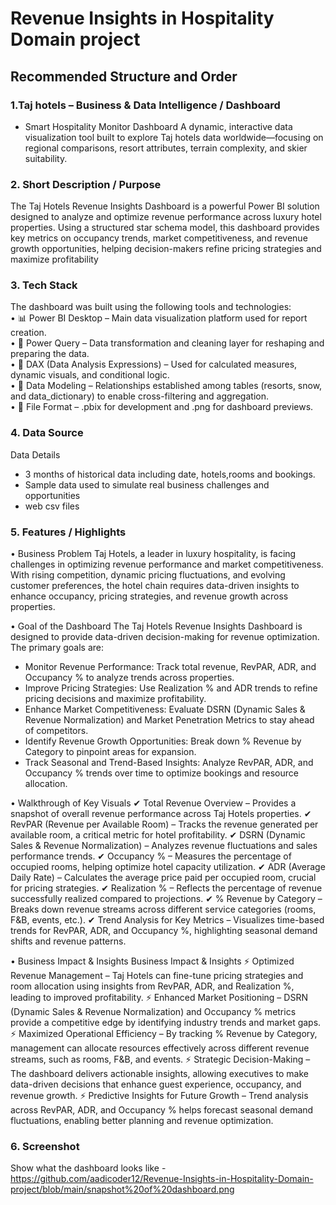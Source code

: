 # Revenue Insights in Hospitality Domain project
## Recommended Structure and Order
### 1.Taj hotels – Business & Data Intelligence / Dashboard 
- Smart Hospitality Monitor Dashboard
A dynamic, interactive data visualization tool built to explore Taj hotels data worldwide—focusing on regional comparisons, resort attributes, terrain complexity, and skier suitability.

### 2.	Short Description / Purpose
The Taj Hotels Revenue Insights Dashboard is a powerful Power BI solution designed to analyze and optimize revenue performance across luxury hotel properties. Using a structured star schema model, this dashboard provides key metrics on occupancy trends, market competitiveness, and revenue growth opportunities, helping decision-makers refine pricing strategies and maximize profitability

### 3.	Tech Stack

The dashboard was built using the following tools and technologies:<br>
•	📊 Power BI Desktop – Main data visualization platform used for report creation.<br>
•	📂 Power Query – Data transformation and cleaning layer for reshaping and preparing the data.<br>
•	🧠 DAX (Data Analysis Expressions) – Used for calculated measures, dynamic visuals, and conditional logic.<br>
•	📝 Data Modeling – Relationships established among tables (resorts, snow, and data_dictionary) to enable cross-filtering and aggregation.<br>
•	📁 File Format – .pbix for development and .png for dashboard previews.

### 4.	Data Source

Data Details
- 3 months of historical data  including date, hotels,rooms and bookings.
- Sample data used to simulate real business challenges and opportunities
- web csv files 
### 5.	Features / Highlights

•	Business Problem
Taj Hotels, a leader in luxury hospitality, is facing challenges in optimizing revenue performance and market competitiveness. With rising competition, dynamic pricing fluctuations, and evolving customer preferences, the hotel chain requires data-driven insights to enhance occupancy, pricing strategies, and revenue growth across properties.

•	Goal of the Dashboard
The Taj Hotels Revenue Insights Dashboard is designed to provide data-driven decision-making for revenue optimization. The primary goals are:
- Monitor Revenue Performance: Track total revenue, RevPAR, ADR, and Occupancy % to analyze trends across properties.
- Improve Pricing Strategies: Use Realization % and ADR trends to refine pricing decisions and maximize profitability.
- Enhance Market Competitiveness: Evaluate DSRN (Dynamic Sales & Revenue Normalization) and Market Penetration Metrics to stay ahead of competitors.
- Identify Revenue Growth Opportunities: Break down % Revenue by Category to pinpoint areas for expansion.
- Track Seasonal and Trend-Based Insights: Analyze RevPAR, ADR, and Occupancy % trends over time to optimize bookings and resource allocation.

•	Walkthrough of Key Visuals
✔ Total Revenue Overview – Provides a snapshot of overall revenue performance across Taj Hotels properties.
✔ RevPAR (Revenue per Available Room) – Tracks the revenue generated per available room, a critical metric for hotel profitability.
✔ DSRN (Dynamic Sales & Revenue Normalization) – Analyzes revenue fluctuations and sales performance trends.
✔ Occupancy % – Measures the percentage of occupied rooms, helping optimize hotel capacity utilization.
✔ ADR (Average Daily Rate) – Calculates the average price paid per occupied room, crucial for pricing strategies.
✔ Realization % – Reflects the percentage of revenue successfully realized compared to projections.
✔ % Revenue by Category – Breaks down revenue streams across different service categories (rooms, F&B, events, etc.).
✔ Trend Analysis for Key Metrics – Visualizes time-based trends for RevPAR, ADR, and Occupancy %, highlighting seasonal demand shifts and revenue patterns.

•	Business Impact & Insights
Business Impact & Insights
⚡ Optimized Revenue Management – Taj Hotels can fine-tune pricing strategies and room allocation using insights from RevPAR, ADR, and Realization %, leading to improved profitability.
⚡ Enhanced Market Positioning – DSRN (Dynamic Sales & Revenue Normalization) and Occupancy % metrics provide a competitive edge by identifying industry trends and market gaps.
⚡ Maximized Operational Efficiency – By tracking % Revenue by Category, management can allocate resources effectively across different revenue streams, such as rooms, F&B, and events.
⚡ Strategic Decision-Making – The dashboard delivers actionable insights, allowing executives to make data-driven decisions that enhance guest experience, occupancy, and revenue growth.
⚡ Predictive Insights for Future Growth – Trend analysis across RevPAR, ADR, and Occupancy % helps forecast seasonal demand fluctuations, enabling better planning and revenue optimization.

### 6.	Screenshot
Show what the dashboard looks like -https://github.com/aadicoder12/Revenue-Insights-in-Hospitality-Domain-project/blob/main/snapshot%20of%20dashboard.png
